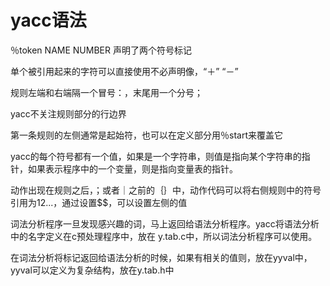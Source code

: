 # yacc语法

％token NAME NUMBER   声明了两个符号标记

单个被引用起来的字符可以直接使用不必声明像，“＋”  “－”

规则左端和右端隔一个冒号：，末尾用一个分号；

yacc不关注规则部分的行边界

第一条规则的左侧通常是起始符，也可以在定义部分用％start来覆盖它

yacc的每个符号都有一个值，如果是一个字符串，则值是指向某个字符串的指针，如果表示程序中的一个变量，则是指向变量表的指针。

动作出现在规则之后，；或者｜之前的｛｝中，动作代码可以将右侧规则中的符号引用为$1$2...，通过设置$$，可以设置左侧的值

词法分析程序一旦发现感兴趣的词，马上返回给语法分析程序。yacc将语法分析中的名字定义在c预处理程序中，放在 y.tab.c中，所以词法分析程序可以使用。

在词法分析将标记返回给语法分析的时候，如果有相关的值则，放在yyval中，yyval可以定义为复杂结构，放在y.tab.h中

